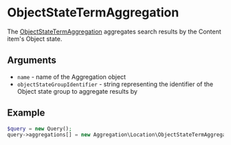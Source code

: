 # ObjectStateTermAggregation

The [ObjectStateTermAggregation](https://github.com/ezsystems/ezplatform-kernel/blob/master/eZ/Publish/API/Repository/Values/Content/Query/Aggregation/ObjectStateTermAggregation.php) aggregates search results by the Content item's Object state.

## Arguments

- `name` - name of the Aggregation object
- `objectStateGroupIdentifier` - string representing the identifier of the Object state group to aggregate results by

## Example

``` php
$query = new Query();
query->aggregations[] = new Aggregation\Location\ObjectStateTermAggregation('object_state', 'ez_lock');
```
